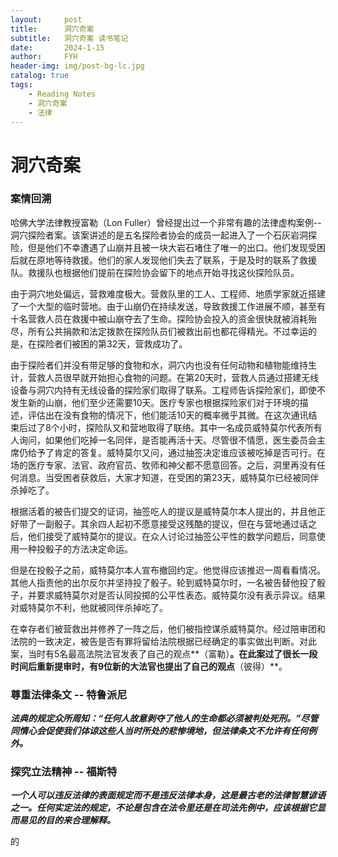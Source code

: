 ```yaml
---
layout:     post
title:      洞穴奇案
subtitle:   洞穴奇案 读书笔记
date:       2024-1-15
author:     FYH
header-img: img/post-bg-lc.jpg
catalog: true
tags:
    - Reading Notes
    - 洞穴奇案
    - 法律
---
```

# 洞穴奇案

### 案情回溯

哈佛大学法律教授富勒（Lon Fuller）曾经提出过一个非常有趣的法律虚构案例--洞穴探险者案。该案讲述的是五名探险者协会的成员一起进入了一个石灰岩洞探险，但是他们不幸遭遇了山崩并且被一块大岩石堵住了唯一的出口。他们发现受困后就在原地等待救援。他们的家人发现他们失去了联系，于是及时的联系了救援队。救援队也根据他们提前在探险协会留下的地点开始寻找这伙探险队员。

由于洞穴地处偏远，营救难度极大。营救队里的工人、工程师、地质学家就近搭建了一个大型的临时营地。由于山崩仍在持续发送，导致救援工作进展不顺，甚至有十名营救人员在救援中被山崩夺去了生命。探险协会投入的资金很快就被消耗殆尽，所有公共捐款和法定拨款在探险队员们被救出前也都花得精光。不过幸运的是，在探险者们被困的第32天，营救成功了。

由于探险者们并没有带足够的食物和水，洞穴内也没有任何动物和植物能维持生计，营救人员很早就开始担心食物的问题。在第20天时，营救人员通过搭建无线设备与洞穴内持有无线设备的探险家们取得了联系。工程师告诉探险家们，即使不发生新的山崩，他们至少还需要10天。医疗专家也根据探险家们对于环境的描述，评估出在没有食物的情况下，他们能活10天的概率微乎其微。在这次通讯结束后过了8个小时，探险队又和营地取得了联络。其中一名成员威特莫尔代表所有人询问，如果他们吃掉一名同伴，是否能再活十天。尽管很不情愿，医生委员会主席仍给予了肯定的答复。威特莫尔又问，通过抽签决定谁应该被吃掉是否可行。在场的医疗专家、法官、政府官员、牧师和神父都不愿意回答。之后，洞里再没有任何消息。当受困者获救后，大家才知道，在受困的第23天，威特莫尔已经被同伴杀掉吃了。

根据活着的被告们提交的证词，抽签吃人的提议是威特莫尔本人提出的，并且他正好带了一副骰子。其余四人起初不愿意接受这残酷的提议，但在与营地通过话之后，他们接受了威特莫尔的提议。在众人讨论过抽签公平性的数学问题后，同意使用一种投骰子的方法决定命运。

但是在投骰子之前，威特莫尔本人宣布撤回约定。他觉得应该推迟一周看看情况。其他人指责他的出尔反尔并坚持投了骰子。轮到威特莫尔时，一名被告替他投了骰子，并要求威特莫尔对是否认同投掷的公平性表态。威特莫尔没有表示异议。结果对威特莫尔不利，他就被同伴杀掉吃了。

在幸存者们被营救出并修养了一阵之后，他们被指控谋杀威特莫尔。经过陪审团和法院的一致决定，被告是否有罪将留给法院根据已经确定的事实做出判断。对此案，当时有5名最高法院法官发表了自己的观点**（富勒）**。在此案过了很长一段时间后重新提审时，有9位新的大法官也提出了自己的观点**（彼得）**。

### 尊重法律条文 -- 特鲁派尼

***法典的规定众所周知：“任何人故意剥夺了他人的生命都必须被判处死刑。”尽管同情心会促使我们体谅这些人当时所处的悲惨境地，但法律条文不允许有任何例外。***

### 探究立法精神 -- 福斯特

***一个人可以违反法律的表面规定而不是违反法律本身，这是最古老的法律智慧谚语之一。任何实定法的规定，不论是包含在法令里还是在司法先例中，应该根据它显而易见的目的来合理解释。***

的
